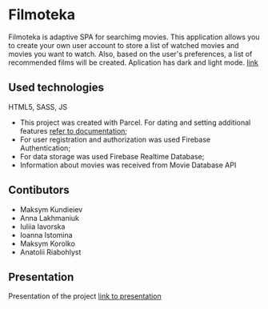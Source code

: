# Filmoteka

Filmoteka is adaptive SPA for searchimg movies. This application allows you to
create your own user account to store a list of watched movies and movies you
want to watch. Also, based on the user's preferences, a list of recommended
films will be created. Aplication has dark and light mode. [link](https://mkundeev.github.io/team-project-js-200ok/)

## Used technologies

HTML5, SASS, JS

- This project was created with Parcel. For dating and setting additional features
[refer to documentation](https://parceljs.org/);
- For user registration and authorization was used Firebase Authentication; 
- For data storage was used Firebase Realtime Database;
- Information about movies was received from Movie Database API

## Contibutors

- Maksym Kundieiev 
- Anna Lakhmaniuk 
- Iuliia Iavorska 
- Ioanna Istomina 
- Maksym Korolko 
- Anatolii Riabohlyst

## Presentation

Presentation of the project
[link to presentation](https://drive.google.com/file/d/1yLDocMnvx7b8CLmClaylT7mCpVYene4j/view?usp=sharing)
